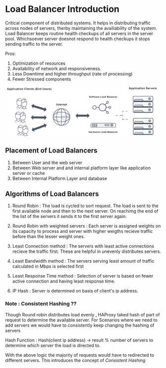 # Load Balancer Introduction #
Critical component of distributed systems. It helps in distributing traffic across nodes of servers, therby maintaining the availiability of the system. Load Balancer keeps routine health checkups of all servers in the server pool. Whichsoever server doesnot respond to health checkups it stops sending traffic to the server.

Pros:
1. Optimization of resources
2. Availability of network and responsiveness.
3. Less Downtime and higher throughput (rate of processing)
4. Fewer Stressed components

![LoadBalancer](/SystemDesign/images/lb.JPG)


## Placement of Load Balancers ##

1. Between User and the web server
2. Between Web server and and internal platform layer like application server or cache
3. Between Internal Platform Layer and database

## Algorithms of Load Balancers ##


1. Round Robin : The load is cycled to sort request. The load is sent to the first available node and then to the next server. On reachimg the end of the list of the servers it sends it to the first server again.

2. Round Robin with weighted servers : Each server is assigned weights on its capacity to process and server with higher weigths recieve traffic before than the lesser weight ones.


3. Least Connection method : The servers with least active connections recieve the traffic first. These are helpful in unevenly distributes servers.


4. Least Bandwidth method : The servers serving least amount of traffic calculated in Mbps is selected first


5. Least Response Time method : Selection of server is based on fewer active connection and having least response time.


6. IP Hash : Server is determined on basis of client's ip address.

### Note :  Consistent Hashing ?? 

Though Round robin distributes load evenly , HAProxy taked hash of part of request to determine the available server.
For Scenarios where we need to add servers we would have to consistently keep changing the hashing of servers 
 
 Hash Function : Hash(client ip address) -> result % number of servers to determine which server the load is directed to.


With the above logic the majority of requests would have to redirected to different servers. This introduces the concept of *Consistent Hashing*


